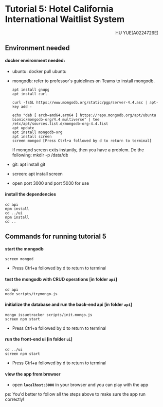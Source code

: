 # Tutorial 5: Hotel California International Waitlist System

<p align="right">HU YUE(A0224726E)</p>

## Environment needed
#### docker environment needed:

- ubuntu: docker pull ubuntu

- mongodb: refer to professor's guidelines on Teams to install mongodb.
    ```
    apt install gnupg
    apt install curl

    curl -fsSL https://www.mongodb.org/static/pgp/server-4.4.asc | apt-key add -

    echo "deb [ arch=amd64,arm64 ] https://repo.mongodb.org/apt/ubuntu bionic/mongodb-org/4.4 multiverse" | tee /etc/apt/sources.list.d/mongodb-org-4.4.list 
    apt update
    apt install mongodb-org
    apt install screen
    screen mongod [Press Ctrl+a followed by d to return to terminal]
    ```
    If mongod screen exits instantly, then you have a problem. Do the following: mkdir -p /data/db

- git: apt install git

- screen: apt install screen

- open port 3000 and port 5000 for use

#### install the dependencies
```
cd api
npm install
cd ../ui
npm install
cd ..
```
## Commands for running tutorial 5
#### start the mongodb
```
screen mongod
```
- Press Ctrl+a followed by d to return to terminal
#### test the mongodb with CRUD operations [in folder `api`]
```
cd api
node scripts/trymongo.js
```
#### initialize the database and run the back-end api [in folder `api`]
```
mongo issuetracker scripts/init.mongo.js
screen npm start
```
- Press Ctrl+a followed by d to return to terminal
#### run the front-end ui [in folder `ui`]
```
cd ../ui
screen npm start
```
- Press Ctrl+a followed by d to return to terminal   
#### view the app from browser
- open **`localhost:3000`** in your browser and you can play with the app
  
ps: You'd better to follow all the steps above to make sure the app run correctly!
